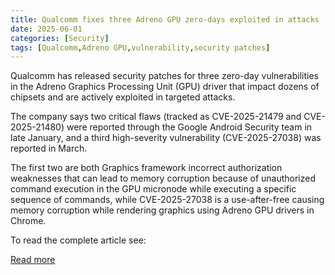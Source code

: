 ```yaml
---
title: Qualcomm fixes three Adreno GPU zero-days exploited in attacks
date: 2025-06-01
categories: [Security]
tags: [Qualcomm,Adreno GPU,vulnerability,security patches]
---
```


Qualcomm has released security patches for three zero-day vulnerabilities in the Adreno Graphics Processing Unit (GPU) driver that impact dozens of chipsets and are actively exploited in targeted attacks.

The company says two critical flaws (tracked as CVE-2025-21479 and CVE-2025-21480) were reported through the Google Android Security team in late January, and a third high-severity vulnerability (CVE-2025-27038) was reported in March.

The first two are both Graphics framework incorrect authorization weaknesses that can lead to memory corruption because of unauthorized command execution in the GPU micronode while executing a specific sequence of commands, while CVE-2025-27038 is a use-after-free causing memory corruption while rendering graphics using Adreno GPU drivers in Chrome.

To read the complete article see:

[Read more](https://www.bleepingcomputer.com/news/security/qualcomm-fixes-three-adreno-gpu-zero-days-exploited-in-attacks/)  